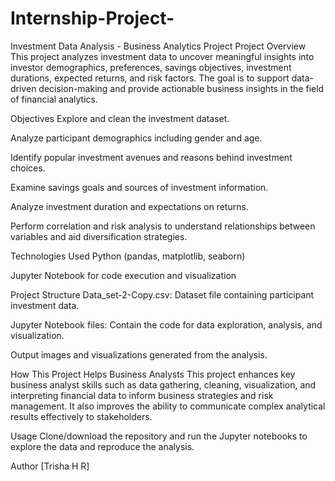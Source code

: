# Internship-Project-
Investment Data Analysis - Business Analytics Project
Project Overview
This project analyzes investment data to uncover meaningful insights into investor demographics, preferences, savings objectives, investment durations, expected returns, and risk factors. The goal is to support data-driven decision-making and provide actionable business insights in the field of financial analytics.

Objectives
Explore and clean the investment dataset.

Analyze participant demographics including gender and age.

Identify popular investment avenues and reasons behind investment choices.

Examine savings goals and sources of investment information.

Analyze investment duration and expectations on returns.

Perform correlation and risk analysis to understand relationships between variables and aid diversification strategies.

Technologies Used
Python (pandas, matplotlib, seaborn)

Jupyter Notebook for code execution and visualization

Project Structure
Data_set-2-Copy.csv: Dataset file containing participant investment data.

Jupyter Notebook files: Contain the code for data exploration, analysis, and visualization.

Output images and visualizations generated from the analysis.

How This Project Helps Business Analysts
This project enhances key business analyst skills such as data gathering, cleaning, visualization, and interpreting financial data to inform business strategies and risk management. It also improves the ability to communicate complex analytical results effectively to stakeholders.

Usage
Clone/download the repository and run the Jupyter notebooks to explore the data and reproduce the analysis.

Author
[Trisha H R]

